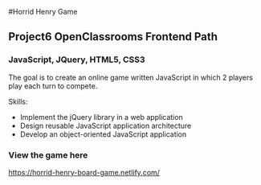 #Horrid Henry Game
## Project6 OpenClassrooms Frontend Path
### JavaScript, JQuery, HTML5, CSS3

The goal is to create an online game written JavaScript in which 2 players play each turn to compete. 

Skills:
* Implement the jQuery library in a web application
* Design reusable JavaScript application architecture
* Develop an object-oriented JavaScript application

### View the game here
https://horrid-henry-board-game.netlify.com/